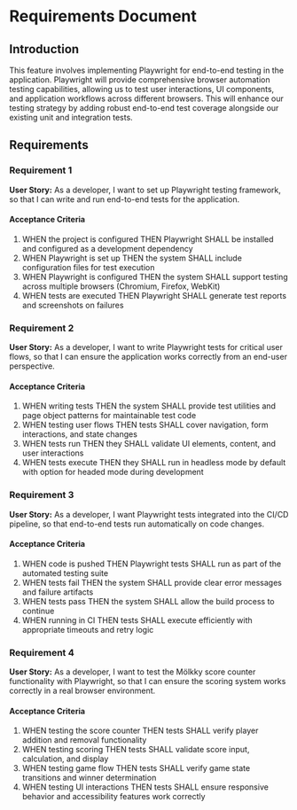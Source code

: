 <!-- @format -->

# Requirements Document

## Introduction

This feature involves implementing Playwright for end-to-end testing in the application. Playwright will provide comprehensive browser automation testing capabilities, allowing us to test user interactions, UI components, and application workflows across different browsers. This will enhance our testing strategy by adding robust end-to-end test coverage alongside our existing unit and integration tests.

## Requirements

### Requirement 1

**User Story:** As a developer, I want to set up Playwright testing framework, so that I can write and run end-to-end tests for the application.

#### Acceptance Criteria

1. WHEN the project is configured THEN Playwright SHALL be installed and configured as a development dependency
2. WHEN Playwright is set up THEN the system SHALL include configuration files for test execution
3. WHEN Playwright is configured THEN the system SHALL support testing across multiple browsers (Chromium, Firefox, WebKit)
4. WHEN tests are executed THEN Playwright SHALL generate test reports and screenshots on failures

### Requirement 2

**User Story:** As a developer, I want to write Playwright tests for critical user flows, so that I can ensure the application works correctly from an end-user perspective.

#### Acceptance Criteria

1. WHEN writing tests THEN the system SHALL provide test utilities and page object patterns for maintainable test code
2. WHEN testing user flows THEN tests SHALL cover navigation, form interactions, and state changes
3. WHEN tests run THEN they SHALL validate UI elements, content, and user interactions
4. WHEN tests execute THEN they SHALL run in headless mode by default with option for headed mode during development

### Requirement 3

**User Story:** As a developer, I want Playwright tests integrated into the CI/CD pipeline, so that end-to-end tests run automatically on code changes.

#### Acceptance Criteria

1. WHEN code is pushed THEN Playwright tests SHALL run as part of the automated testing suite
2. WHEN tests fail THEN the system SHALL provide clear error messages and failure artifacts
3. WHEN tests pass THEN the system SHALL allow the build process to continue
4. WHEN running in CI THEN tests SHALL execute efficiently with appropriate timeouts and retry logic

### Requirement 4

**User Story:** As a developer, I want to test the Mölkky score counter functionality with Playwright, so that I can ensure the scoring system works correctly in a real browser environment.

#### Acceptance Criteria

1. WHEN testing the score counter THEN tests SHALL verify player addition and removal functionality
2. WHEN testing scoring THEN tests SHALL validate score input, calculation, and display
3. WHEN testing game flow THEN tests SHALL verify game state transitions and winner determination
4. WHEN testing UI interactions THEN tests SHALL ensure responsive behavior and accessibility features work correctly
